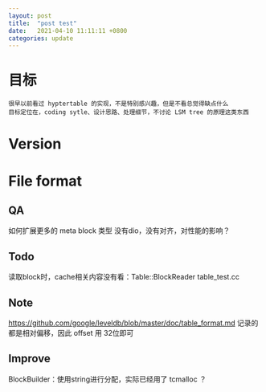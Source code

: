 ```yaml
---
layout: post
title:  "post test"
date:   2021-04-10 11:11:11 +0800
categories: update
---
```

# 目标
    很早以前看过 hyptertable 的实现，不是特别感兴趣，但是不看总觉得缺点什么
    目标定位在，coding sytle、设计思路、处理细节，不讨论 LSM tree 的原理这类东西

# Version

# File format
## QA
如何扩展更多的 meta block 类型
没有dio，没有对齐，对性能的影响？

## Todo
读取block时，cache相关内容没有看：Table::BlockReader
table_test.cc

## Note 
https://github.com/google/leveldb/blob/master/doc/table_format.md
记录的都是相对偏移，因此 offset 用 32位即可

## Improve
BlockBuilder：使用string进行分配，实际已经用了 tcmalloc ？
